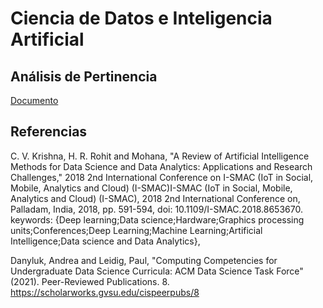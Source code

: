 # Ciencia de Datos e Inteligencia Artificial

## Análisis de Pertinencia

[Documento](https://github.com/aavendan/cdia/blob/main/02%20An%C3%A1lisis%20de%20Pertinencia.docx)

## Referencias

C. V. Krishna, H. R. Rohit and Mohana, "A Review of Artificial Intelligence Methods for Data Science and Data Analytics: Applications and Research Challenges," 2018 2nd International Conference on I-SMAC (IoT in Social, Mobile, Analytics and Cloud) (I-SMAC)I-SMAC (IoT in Social, Mobile, Analytics and Cloud) (I-SMAC), 2018 2nd International Conference on, Palladam, India, 2018, pp. 591-594, doi: 10.1109/I-SMAC.2018.8653670. keywords: {Deep learning;Data science;Hardware;Graphics processing units;Conferences;Deep Learning;Machine Learning;Artificial Intelligence;Data science and Data Analytics},

Danyluk, Andrea and Leidig, Paul, "Computing Competencies for Undergraduate Data Science Curricula: ACM Data Science Task Force" (2021). Peer-Reviewed Publications. 8.
https://scholarworks.gvsu.edu/cispeerpubs/8